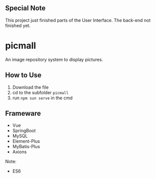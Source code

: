 ## Special Note
This project just finished parts of the User Interface. The back-end not finished yet.

# picmall
An image repository system to display pictures.

## How to Use
1. Download the file
2. cd to the subfolder `picmall`
3. run `npm sun serve` in the cmd

## Frameware
- Vue
- SpringBoot
- MySQL
- Element-Plus
- MyBatis-Plus
- Axions


Note:
- ES6